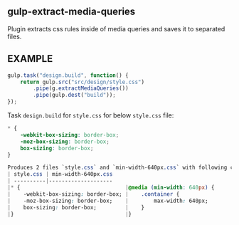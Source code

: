 gulp-extract-media-queries
--------------------------
Plugin extracts css rules inside of media queries and saves it to separated files.

EXAMPLE
-------
```js
gulp.task("design.build", function() {
	return gulp.src("src/design/style.css")
		.pipe(g.extractMediaQueries())
		.pipe(gulp.dest("build"));
});
```
Task `design.build` for `style.css` for below `style.css` file:
``` css
* {
    -webkit-box-sizing: border-box;
    -moz-box-sizing: border-box;
    box-sizing: border-box;
}

Produces 2 files `style.css` and `min-width-640px.css` with following content:
| style.css | min-width-640px.css
| ----------|--------------------
|* {                                 |@media (min-width: 640px) {
|    -webkit-box-sizing: border-box; |    .container {
|    -moz-box-sizing: border-box;    |        max-width: 640px;
|    box-sizing: border-box;         |    }
|}                                   |}
